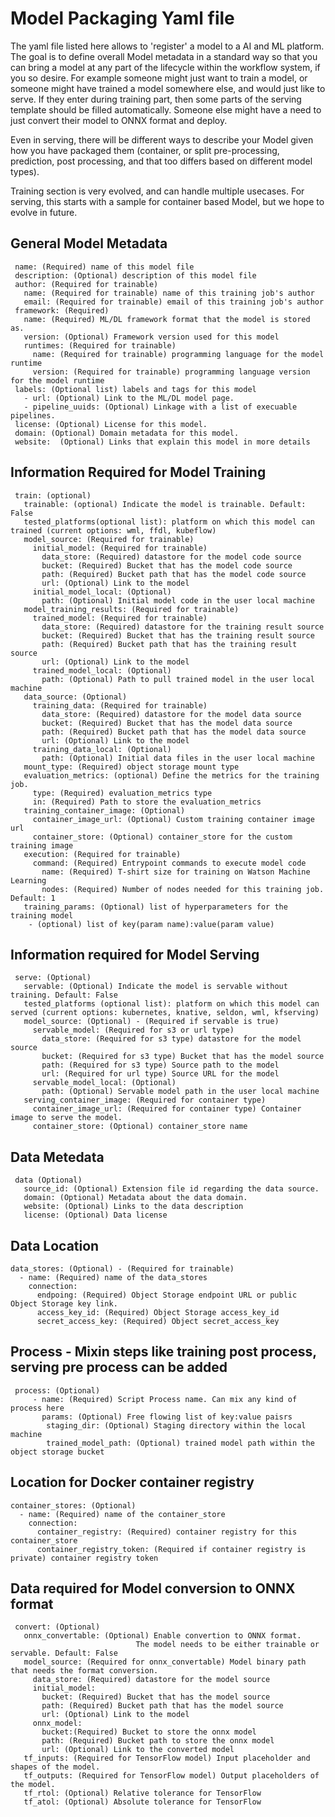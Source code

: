 # Model Packaging Yaml file

The yaml file listed here allows to 'register' a model to a AI and ML platform. The goal is to define overall Model metadata in a standard way so that you can bring a model at any part of the lifecycle within the workflow system, if you so desire. For example someone might just want to train a model, or someone might have trained a model somewhere else, and would just like to serve. If they enter during training part, then some parts of the serving template should be filled automatically. Someone else might have a need to just convert their model to ONNX format and deploy. 

Even in serving, there will be different ways to describe your Model given how you have packaged them (container, or split pre-processing, prediction, post processing, and that too differs based on different model types). 

Training section is very evolved, and can handle multiple usecases. For serving, this starts with a sample for container based Model, but we hope to evolve in future.

 ## General Model Metadata
 
```
 name: (Required) name of this model file
 description: (Optional) description of this model file 
 author: (Required for trainable)
   name: (Required for trainable) name of this training job's author
   email: (Required for trainable) email of this training job's author
 framework: (Required)
   name: (Required) ML/DL framework format that the model is stored as.
   version: (Optional) Framework version used for this model
   runtimes: (Required for trainable)
     name: (Required for trainable) programming language for the model runtime
     version: (Required for trainable) programming language version for the model runtime
 labels: (Optional list) labels and tags for this model
   - url: (Optional) Link to the ML/DL model page.
   - pipeline_uuids: (Optional) Linkage with a list of execuable pipelines.
 license: (Optional) License for this model.
 domain: (Optional) Domain metadata for this model.
 website:  (Optional) Links that explain this model in more details
```
## Information Required for Model Training

```
 train: (optional)
   trainable: (optional) Indicate the model is trainable. Default: False
   tested_platforms(optional list): platform on which this model can trained (current options: wml, ffdl, kubeflow)
   model_source: (Required for trainable)
     initial_model: (Required for trainable)
       data_store: (Required) datastore for the model code source
       bucket: (Required) Bucket that has the model code source
       path: (Required) Bucket path that has the model code source
       url: (Optional) Link to the model
     initial_model_local: (Optional)
       path: (Optional) Initial model code in the user local machine
   model_training_results: (Required for trainable)
     trained_model: (Required for trainable)
       data_store: (Required) datastore for the training result source
       bucket: (Required) Bucket that has the training result source
       path: (Required) Bucket path that has the training result source
       url: (Optional) Link to the model
     trained_model_local: (Optional)
       path: (Optional) Path to pull trained model in the user local machine
   data_source: (Optional)
     training_data: (Required for trainable)
       data_store: (Required) datastore for the model data source
       bucket: (Required) Bucket that has the model data source
       path: (Required) Bucket path that has the model data source
       url: (Optional) Link to the model
     training_data_local: (Optional)
       path: (Optional) Initial data files in the user local machine
   mount_type: (Required) object storage mount type
   evaluation_metrics: (optional) Define the metrics for the training job.
     type: (Required) evaluation_metrics type
     in: (Required) Path to store the evaluation_metrics
   training_container_image: (Optional)
     container_image_url: (Optional) Custom training container image url
     container_store: (Optional) container_store for the custom training image
   execution: (Required for trainable)
     command: (Required) Entrypoint commands to execute model code
       name: (Required) T-shirt size for training on Watson Machine Learning
       nodes: (Required) Number of nodes needed for this training job. Default: 1
   training_params: (Optional) list of hyperparameters for the training model
   	- (optional) list of key(param name):value(param value)
```

## Information required for Model Serving

```
 serve: (Optional)
   servable: (Optional) Indicate the model is servable without training. Default: False
   tested_platforms (optional list): platform on which this model can served (current options: kubernetes, knative, seldon, wml, kfserving)
   model_source: (Optional) - (Required if servable is true)
     servable_model: (Required for s3 or url type)
       data_store: (Required for s3 type) datastore for the model source
       bucket: (Required for s3 type) Bucket that has the model source
       path: (Required for s3 type) Source path to the model
       url: (Required for url type) Source URL for the model
     servable_model_local: (Optional)
       path: (Optional) Servable model path in the user local machine
   serving_container_image: (Required for container type)
     container_image_url: (Required for container type) Container image to serve the model.
     container_store: (Optional) container_store name
```

## Data Metedata 

```
 data (Optional)
   source_id: (Optional) Extension file id regarding the data source.
   domain: (Optional) Metadata about the data domain.
   website: (Optional) Links to the data description
   license: (Optional) Data license
```
 
## Data Location 
 
 ```
 data_stores: (Optional) - (Required for trainable)
   - name: (Required) name of the data_stores
     connection:
       endpoing: (Required) Object Storage endpoint URL or public Object Storage key link.
       access_key_id: (Required) Object Storage access_key_id
       secret_access_key: (Required) Object secret_access_key
```

## Process - Mixin steps like training post process, serving pre process can be added

```
 process: (Optional)
     - name: (Required) Script Process name. Can mix any kind of process here
       params: (Optional) Free flowing list of key:value paisrs
        staging_dir: (Optional) Staging directory within the local machine
        trained_model_path: (Optional) trained model path within the object storage bucket
```

## Location for Docker container registry

```
container_stores: (Optional)
  - name: (Required) name of the container_store
    connection:
      container_registry: (Required) container registry for this container_store
      container_registry_token: (Required if container registry is private) container registry token
```

## Data required for Model conversion to ONNX format

```
 convert: (Optional)
   onnx_convertable: (Optional) Enable convertion to ONNX format.
                            The model needs to be either trainable or servable. Default: False
   model_source: (Required for onnx_convertable) Model binary path that needs the format conversion.
     data_store: (Required) datastore for the model source
     initial_model:
       bucket: (Required) Bucket that has the model source
       path: (Required) Bucket path that has the model source
       url: (Optional) Link to the model
     onnx_model:
       bucket:(Required) Bucket to store the onnx model
       path: (Required) Bucket path to store the onnx model
       url: (Optional) Link to the converted model
   tf_inputs: (Required for TensorFlow model) Input placeholder and shapes of the model.
   tf_outputs: (Required for TensorFlow model) Output placeholders of the model.
   tf_rtol: (Optional) Relative tolerance for TensorFlow
   tf_atol: (Optional) Absolute tolerance for TensorFlow
```
